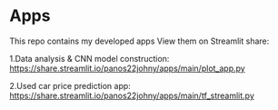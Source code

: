# Apps
This repo contains my developed apps 
View them on Streamlit share:

1.Data analysis & CNN model construction: https://share.streamlit.io/panos22johny/apps/main/plot_app.py 

2.Used car price prediction app: https://share.streamlit.io/panos22johny/apps/main/tf_streamlit.py

